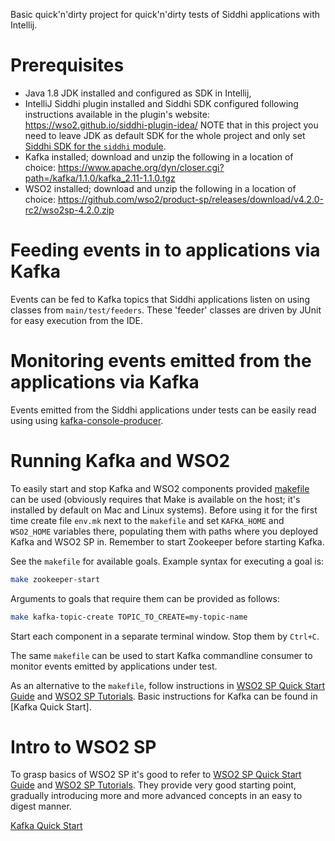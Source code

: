 Basic quick'n'dirty project for quick'n'dirty tests of Siddhi applications with Intellij.


# Prerequisites
- Java 1.8 JDK installed and configured as SDK in Intellij,
- IntelliJ Siddhi plugin installed and Siddhi SDK configured following instructions
  available in the plugin's website: https://wso2.github.io/siddhi-plugin-idea/
  NOTE that in this project you need to leave JDK as default SDK for the whole project
  and only set [Siddhi SDK for the `siddhi` module].   
- Kafka installed; download and unzip the following in a location of choice:
  https://www.apache.org/dyn/closer.cgi?path=/kafka/1.1.0/kafka_2.11-1.1.0.tgz
- WSO2 installed; download and unzip the following in a location of choice:
  https://github.com/wso2/product-sp/releases/download/v4.2.0-rc2/wso2sp-4.2.0.zip
  
# Feeding events in to applications via Kafka
  
Events can be fed to Kafka topics that Siddhi applications listen on using classes from
`main/test/feeders`. These 'feeder' classes are driven by JUnit for easy execution from the IDE.

# Monitoring events emitted from the applications via Kafka  

Events emitted from the Siddhi applications under tests can be easily read using using
[kafka-console-producer].

# Running Kafka and WSO2

To easily start and stop Kafka and WSO2 components provided [makefile] can be used (obviously
requires that Make is available on the host; it's installed by default on Mac and Linux systems).
Before using it for the first time create file `env.mk` next to the `makefile` and set `KAFKA_HOME`
and `WSO2_HOME` variables there, populating them with paths where you deployed Kafka and WSO2 SP in.
Remember to start Zookeeper before starting Kafka.

See the `makefile` for available goals. Example syntax for executing a goal is:
```bash
make zookeeper-start
``` 

Arguments to goals that require them can be provided as follows:
```bash
make kafka-topic-create TOPIC_TO_CREATE=my-topic-name
```  

Start each component in a separate terminal window. Stop them by `Ctrl+C`.

The same `makefile` can be used to start Kafka commandline consumer to monitor events
emitted by applications under test.

As an alternative to the `makefile`, follow instructions in 
[WSO2 SP Quick Start Guide] and [WSO2 SP Tutorials]. Basic instructions for Kafka can be
found in [Kafka Quick Start].      

# Intro to WSO2 SP
To grasp basics of WSO2 SP it's good to refer to [WSO2 SP Quick Start Guide] and
[WSO2 SP Tutorials]. They provide very good starting point, gradually introducing more and more
advanced concepts in an easy to digest manner.  


[kafka-console-producer]:           https://kafka.apache.org/quickstart

[makefile]:                         file://makefile 

[WSO2 SP Quick Start Guide]:        https://docs.wso2.com/display/SP420/Quick+Start+Guide
[WSO2 SP Tutorials]:                https://docs.wso2.com/display/SP420/Tutorials

[Kafka Quick Start](https://kafka.apache.org/quickstart)

[Siddhi SDK for the `siddhi` module]: https://www.jetbrains.com/help/idea/sdk.html#change'module-sdk